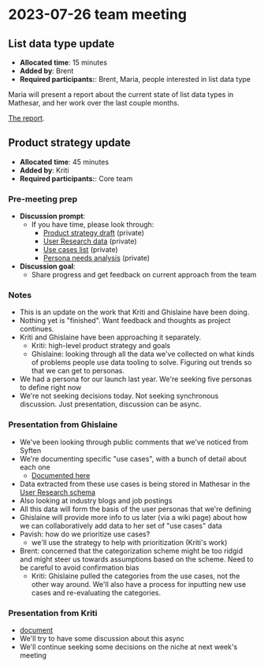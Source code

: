 # 2023-07-26 team meeting


## List data type update
- **Allocated time**: 15 minutes
- **Added by**: Brent
- **Required participants:**: Brent, Maria, people interested in list data type

Maria will present a report about the current state of list data types in Mathesar, and her work over the last couple months.

[The report](/engineering/reports/list-datatype). 

## Product strategy update
- **Allocated time**: 45 minutes
- **Added by**: Kriti
- **Required participants:**: Core team

### Pre-meeting prep
- **Discussion prompt**:
    - If you have time, please look through:
        - [Product strategy draft](https://docs.google.com/document/d/1RDd-HGTANfzFmKiTQArb3N26Y4o7R8md3iHTOlxVygI/) (private)
        - [User Research data](https://internal.mathesar.org/db/mathesar_tables/14/) (private)
        - [Use cases list](https://hackmd.io/wC38kFL-Q6mR2TJR2_ZCEw) (private)
        - [Persona needs analysis](https://hackmd.io/TeTCKnX4QUCik3iwDBhtkQ) (private)
- **Discussion goal**: 
    - Share progress and get feedback on current approach from the team

### Notes

- This is an update on the work that Kriti and Ghislaine have been doing.
- Nothing yet is "finished". Want feedback and thoughts as project continues.
- Kriti and Ghislaine have been approaching it separately.
    - Kriti: high-level product strategy and goals
    - Ghislaine: looking through all the data we've collected on what kinds of problems people use data tooling to solve. Figuring out trends so that we can get to personas.
- We had a persona for our launch last year. We're seeking five personas to define right now
- We're not seeking decisions today. Not seeking synchronous discussion. Just presentation, discussion can be async.

### Presentation from Ghislaine

- We've been looking through public comments that we've noticed from Syften
- We're documenting specific "use cases", with a bunch of detail about each one
    - [Documented here](https://hackmd.io/wC38kFL-Q6mR2TJR2_ZCEw)
- Data extracted from these use cases is being stored in Mathesar in the [User Research schema](https://internal.mathesar.org/db/mathesar_tables/14/)
- Also looking at industry blogs and job postings
- All this data will form the basis of the user personas that we're defining
- Ghislaine will provide more info to us later (via a wiki page) about how we can collaboratively add data to her set of "use cases" data
- Pavish: how do we prioritize use cases?
    - we'll use the strategy to help with prioritization (Kriti's work)
- Brent: concerned that the categorization scheme might be too ridgid and might steer us towards assumptions based on the scheme. Need to be careful to avoid confirmation bias
    - Kriti: Ghislaine pulled the categories from the use cases, not the other way around. We'll also have a process for inputting new use cases and re-evaluating the categories.


### Presentation from Kriti

- [document](https://docs.google.com/document/d/1RDd-HGTANfzFmKiTQArb3N26Y4o7R8md3iHTOlxVygI/edit#heading=h.4vecz9x1czd0)
- We'll try to have some discussion about this async
- We'll continue seeking some decisions on the niche at next week's meeting
